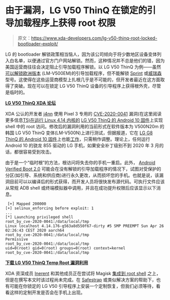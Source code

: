 # 由于漏洞，LG V50 ThinQ 在锁定的引导加载程序上获得 root 权限

> 原文：<https://www.xda-developers.com/lg-v50-thinq-root-locked-bootloader-exploit/>

LG 的 bootloader 解锁政策相当恼人，因为该公司倾向于将少数地区设备变体列入白名单，以便通过官方门户网站解锁。然而，这种情况并不总是他们的错，因为美国运营商往往会决定阻止引导加载程序解锁。以 LG V50 ThinQ 为例——虽然[可以解锁欧洲版本](https://www.xda-developers.com/lg-v50-europe-bootloader-unlock/) (LM-V500EM)的引导加载程序，但不能解锁 [Sprint](https://www.xda-developers.com/lg-v50-thinqs-korean-launch-delayed-5g/) 或[威瑞森](https://www.xda-developers.com/lg-v50-5g-verizon-launch/)型号。这使得在这些运营商模型上扎根几乎是不可能的，但开发者最近在这方面取得了突破。现在可以在锁定 LG V50 ThinQ 设备的引导程序上获得根外壳，尽管是临时的。

**[LG V50 ThinQ XDA 论坛](https://forum.xda-developers.com/v50-thinq)**

XDA 公认的开发者 [j4nn](https://forum.xda-developers.com/member.php?u=4418980) 使用 Pixel 3 专用的 [CVE-2020-0041](https://github.com/bluefrostsecurity/CVE-2020-0041/tree/master/lpe) 漏洞(在这里阅读更多信息[T5)在运行 Linux 4.14 内核的](https://labs.bluefrostsecurity.de/blog/2020/04/08/cve-2020-0041-part-2-escalating-to-root/) [LG V50 ThinQ 的 Android 10 固件](https://www.xda-developers.com/lg-v50-android-10-korea/)上实现 shell 中的 root 访问。修改后的漏洞利用的当前形式在软件版本为 V500N20m 的韩国 LG V50 ThinQ 变体(LM-V500N)上进行测试，但据报道，它在 [LG G8 ThinQ 的 Android 10 固件](https://www.xda-developers.com/lg-starts-rolling-out-stable-android-10-update-g8-thinq/)上也能[工作](https://forum.xda-developers.com/v50-thinq/how-to/temp-root-achieved-v50-g8-t4096755)，只需稍作调整。理论上，任何运行 Android 10 的骁龙 855 驱动的 LG 手机，如果安全补丁级别不到 2020 年 3 月的话，都很容易受到攻击。

由于是一个“临时根”的方法，根访问将失去你的手机一重启。此外， [Android Verified Boot 2.0](https://www.xda-developers.com/android-pie-rollback-protection/) 可能会在没有解锁的引导加载程序的情况下，试图对受保护的分区(如引导、系统和供应商)进行永久更改，从而损坏您的手机。也就是说，该漏洞目前可以以编译后的形式获得，而开发人员将很快发布源代码。可执行文件应该从常规 ADB shell 或终端模拟器中调用，并且在成功提升权限后应该显示以下消息。

```
 [+] Mapped 200000
[+] selinux_enforcing before exploit: 1
...
[*] Launching privileged shell
root_by_cve-2020-0041:/data/local/tmp 
Linux localhost 4.14.176-g563a8d550f67-dirty #5 SMP PREEMPT Sun Apr 26 02:26:43 CEST 2020 aarch64
root_by_cve-2020-0041:/data/local/tmp 
Permissive
root_by_cve-2020-0041:/data/local/tmp 
uid=0(root) gid=0(root) groups=0(root) context=kernel
root_by_cve-2020-0041:/data/local/tmp  
```

**[下载 LG V50 ThinQ Temp Root 漏洞利用](https://forum.xda-developers.com/v50-thinq/development/lg-v50-temp-root-exploit-via-cve-2020-t4098077)**

XDA 资深成员 [Inerent](https://forum.xda-developers.com/member.php?u=8615083) 和其他成员正在尝试将 Magisk [集成到 root shell](https://forum.xda-developers.com/v50-thinq/development/temporary-magisk-root-v50-instalation-t4098367) 之上，但是在撰写本文时该过程尚未完成。在 [Safestrap](https://www.xda-developers.com/snapdragon-samsung-galaxy-s8-galaxy-note-8-safestrap-recovery/) 或类似解决方案的帮助下，也有可能在你锁定的 LG V50 引导程序上安装一个定制恢复，但我们必须等待，看看这样的定制开发是否会在手机上出现。